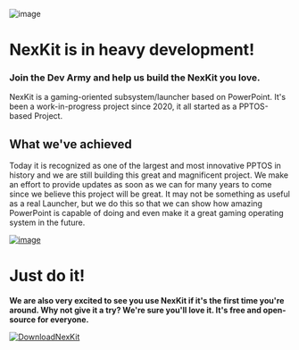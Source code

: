 ![image](https://github.com/Al3sKa/NexKit/assets/68668508/fac6e264-3c15-4947-afc3-7e767b5e1b13)

# NexKit is in heavy development!
### Join the Dev Army and help us build the NexKit you love.

NexKit is a gaming-oriented subsystem/launcher based on PowerPoint.
It's been a work-in-progress project since 2020, it all started as a PPTOS-based Project.

## What we've achieved

Today it is recognized as one of the largest and most innovative PPTOS in history and we are still building this great and magnificent project. We make an effort to provide updates as soon as we can for many years to come since we believe this project will be great.
It may not be something as useful as a real Launcher, but we do this so that we can show how amazing PowerPoint is capable of doing and even make it a great gaming operating system in the future.

[![image](https://github.com/Al3sKa/NexKit/assets/68668508/3f3de187-e119-4766-a930-f21dbedd3fc5)](https://www.youtube.com/watch?v=ZW3A-XAMV1E)

# Just do it!
**We are also very excited to see you use NexKit if it's the first time you're around. Why not give it a try? We're sure you'll love it. It's free and open-source for everyone.**

[![DownloadNexKit](https://github.com/Al3sKa/NexKit/assets/68668508/9a585473-8d78-4715-b5a4-672550279bd4)](https://github.com/Al3sKa/NexKit/releases/)
